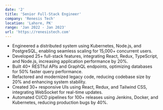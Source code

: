 ```yaml
---
date: '2'
title: 'Senior Full-Stack Engineer'
company: 'Renesis Tech'
location: 'Lahore, PK'
range: 'Jan 2022 - Jan 2023'
url: 'https://renesistech.com'
---
```


- Engineered a distributed system using Kubernetes, Node.js, and PostgreSQL, enabling seamless scaling for 15,000+ concurrent users.
- Developed 25+ full-stack features, integrating React, Redux, TypeScript, and Node.js, increasing application performance by 20%.
- Built 40+ RESTful APIs and GraphQL endpoints, optimizing databases for 50% faster query performance.
- Refactored and modernized legacy code, reducing codebase size by 20% and enhancing system stability.
- Created 30+ responsive UIs using React, Redux, and Tailwind CSS, integrating WebSocket for real-time updates.
- Automated CI/CD pipelines for 100+ releases using Jenkins, Docker, and Kubernetes, reducing production bugs by 40%.
